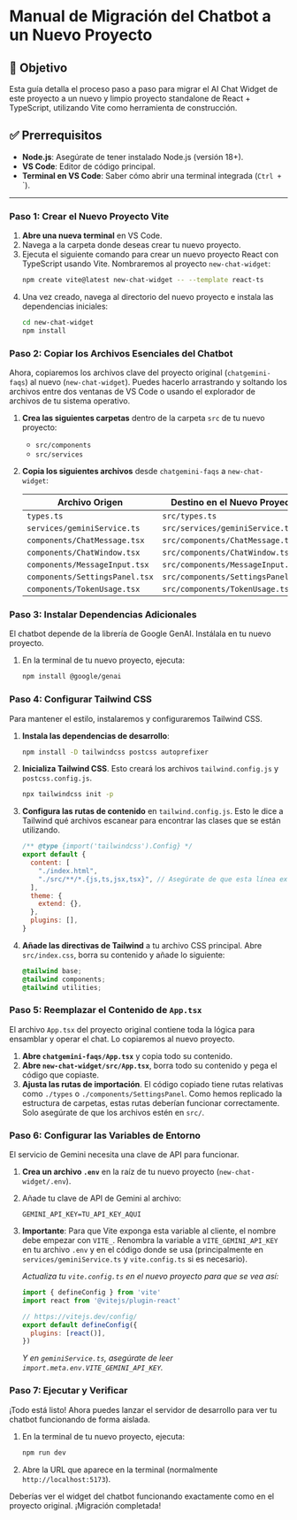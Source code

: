 # Manual de Migración del Chatbot a un Nuevo Proyecto

## 🎯 Objetivo
Esta guía detalla el proceso paso a paso para migrar el AI Chat Widget de este proyecto a un nuevo y limpio proyecto standalone de React + TypeScript, utilizando Vite como herramienta de construcción.

## ✅ Prerrequisitos
- **Node.js**: Asegúrate de tener instalado Node.js (versión 18+).
- **VS Code**: Editor de código principal.
- **Terminal en VS Code**: Saber cómo abrir una terminal integrada (`Ctrl + ` `).

---

### Paso 1: Crear el Nuevo Proyecto Vite

1.  **Abre una nueva terminal** en VS Code.
2.  Navega a la carpeta donde deseas crear tu nuevo proyecto.
3.  Ejecuta el siguiente comando para crear un nuevo proyecto React con TypeScript usando Vite. Nombraremos al proyecto `new-chat-widget`:
    ```bash
    npm create vite@latest new-chat-widget -- --template react-ts
    ```
4.  Una vez creado, navega al directorio del nuevo proyecto e instala las dependencias iniciales:
    ```bash
    cd new-chat-widget
    npm install
    ```

### Paso 2: Copiar los Archivos Esenciales del Chatbot

Ahora, copiaremos los archivos clave del proyecto original (`chatgemini-faqs`) al nuevo (`new-chat-widget`). Puedes hacerlo arrastrando y soltando los archivos entre dos ventanas de VS Code o usando el explorador de archivos de tu sistema operativo.

1.  **Crea las siguientes carpetas** dentro de la carpeta `src` de tu nuevo proyecto:
    - `src/components`
    - `src/services`

2.  **Copia los siguientes archivos** desde `chatgemini-faqs` a `new-chat-widget`:

    | Archivo Origen                                               | Destino en el Nuevo Proyecto                                 |
    | ------------------------------------------------------------ | ------------------------------------------------------------ |
    | `types.ts`                                                   | `src/types.ts`                                               |
    | `services/geminiService.ts`                                  | `src/services/geminiService.ts`                              |
    | `components/ChatMessage.tsx`                                 | `src/components/ChatMessage.tsx`                             |
    | `components/ChatWindow.tsx`                                  | `src/components/ChatWindow.tsx`                              |
    | `components/MessageInput.tsx`                                | `src/components/MessageInput.tsx`                            |
    | `components/SettingsPanel.tsx`                               | `src/components/SettingsPanel.tsx`                           |
    | `components/TokenUsage.tsx`                                  | `src/components/TokenUsage.tsx`                              |

### Paso 3: Instalar Dependencias Adicionales

El chatbot depende de la librería de Google GenAI. Instálala en tu nuevo proyecto.

1.  En la terminal de tu nuevo proyecto, ejecuta:
    ```bash
    npm install @google/genai
    ```

### Paso 4: Configurar Tailwind CSS

Para mantener el estilo, instalaremos y configuraremos Tailwind CSS.

1.  **Instala las dependencias de desarrollo**:
    ```bash
    npm install -D tailwindcss postcss autoprefixer
    ```
2.  **Inicializa Tailwind CSS**. Esto creará los archivos `tailwind.config.js` y `postcss.config.js`.
    ```bash
    npx tailwindcss init -p
    ```
3.  **Configura las rutas de contenido** en `tailwind.config.js`. Esto le dice a Tailwind qué archivos escanear para encontrar las clases que se están utilizando.
    ```javascript
    /** @type {import('tailwindcss').Config} */
    export default {
      content: [
        "./index.html",
        "./src/**/*.{js,ts,jsx,tsx}", // Asegúrate de que esta línea exista
      ],
      theme: {
        extend: {},
      },
      plugins: [],
    }
    ```
4.  **Añade las directivas de Tailwind** a tu archivo CSS principal. Abre `src/index.css`, borra su contenido y añade lo siguiente:
    ```css
    @tailwind base;
    @tailwind components;
    @tailwind utilities;
    ```

### Paso 5: Reemplazar el Contenido de `App.tsx`

El archivo `App.tsx` del proyecto original contiene toda la lógica para ensamblar y operar el chat. Lo copiaremos al nuevo proyecto.

1.  **Abre `chatgemini-faqs/App.tsx`** y copia todo su contenido.
2.  **Abre `new-chat-widget/src/App.tsx`**, borra todo su contenido y pega el código que copiaste.
3.  **Ajusta las rutas de importación**. El código copiado tiene rutas relativas como `./types` o `./components/SettingsPanel`. Como hemos replicado la estructura de carpetas, estas rutas deberían funcionar correctamente. Solo asegúrate de que los archivos estén en `src/`.

### Paso 6: Configurar las Variables de Entorno

El servicio de Gemini necesita una clave de API para funcionar.

1.  **Crea un archivo `.env`** en la raíz de tu nuevo proyecto (`new-chat-widget/.env`).
2.  Añade tu clave de API de Gemini al archivo:
    ```
    GEMINI_API_KEY=TU_API_KEY_AQUI
    ```
3.  **Importante**: Para que Vite exponga esta variable al cliente, el nombre debe empezar con `VITE_`. Renombra la variable a `VITE_GEMINI_API_KEY` en tu archivo `.env` y en el código donde se usa (principalmente en `services/geminiService.ts` y `vite.config.ts` si es necesario).

    *Actualiza tu `vite.config.ts` en el nuevo proyecto para que se vea así:*
    ```javascript
    import { defineConfig } from 'vite'
    import react from '@vitejs/plugin-react'

    // https://vitejs.dev/config/
    export default defineConfig({
      plugins: [react()],
    })
    ```
    *Y en `geminiService.ts`, asegúrate de leer `import.meta.env.VITE_GEMINI_API_KEY`.*

### Paso 7: Ejecutar y Verificar

¡Todo está listo! Ahora puedes lanzar el servidor de desarrollo para ver tu chatbot funcionando de forma aislada.

1.  En la terminal de tu nuevo proyecto, ejecuta:
    ```bash
    npm run dev
    ```
2.  Abre la URL que aparece en la terminal (normalmente `http://localhost:5173`).

Deberías ver el widget del chatbot funcionando exactamente como en el proyecto original. ¡Migración completada!
